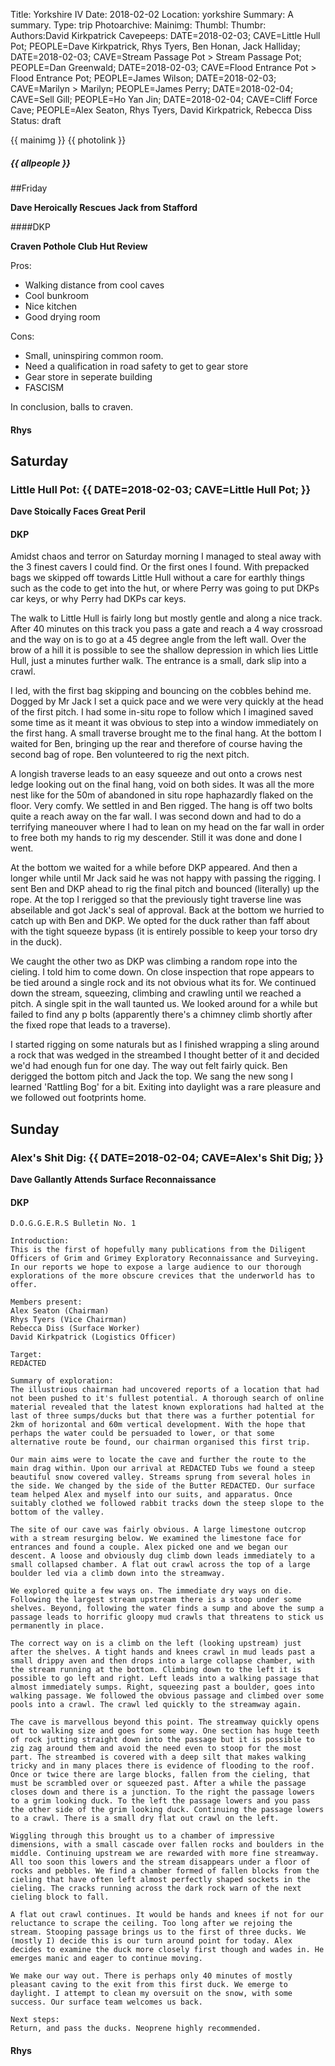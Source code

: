 Title: Yorkshire IV
Date: 2018-02-02
Location: yorkshire
Summary: A summary.
Type: trip
Photoarchive:
Mainimg: 
Thumbl: 
Thumbr: 
Authors:David Kirkpatrick
Cavepeeps: DATE=2018-02-03; CAVE=Little Hull Pot; PEOPLE=Dave Kirkpatrick, Rhys Tyers, Ben Honan, Jack Halliday; 
    DATE=2018-02-03; CAVE=Stream Passage Pot > Stream Passage Pot; PEOPLE=Dan Greenwald; 
    DATE=2018-02-03; CAVE=Flood Entrance Pot > Flood Entrance Pot; PEOPLE=James Wilson; 
    DATE=2018-02-03; CAVE=Marilyn > Marilyn; PEOPLE=James Perry; 
    DATE=2018-02-04; CAVE=Sell Gill; PEOPLE=Ho Yan Jin;
    DATE=2018-02-04; CAVE=Cliff Force Cave; PEOPLE=Alex Seaton, Rhys Tyers, David Kirkpatrick, Rebecca Diss
Status: draft

{{ mainimg }}
{{ photolink }}
##### {{ allpeople }}

##Friday

**Dave Heroically Rescues Jack from Stafford**

####DKP

**Craven Pothole Club Hut Review**

Pros:
- Walking distance from cool caves
- Cool bunkroom
- Nice kitchen
- Good drying room

Cons:
- Small, uninspiring common room.
- Need a qualification in road safety to get to gear store
- Gear store in seperate building
- FASCISM

In conclusion, balls to craven.

#### Rhys

## Saturday

### Little Hull Pot: {{ DATE=2018-02-03; CAVE=Little Hull Pot; }}

<!-- {"A description of the image." left}(DSC06733.jpg) -->

<!--{"A description of the image." right}(DSC06733.jpg) -->

<!--{"A description of the image." center}(DSC06733.jpg) -->

**Dave Stoically Faces Great Peril**

#### DKP

Amidst chaos and terror on Saturday morning I managed to steal away with the 3 finest cavers I could find. Or the first ones I found. With prepacked bags we skipped off towards Little Hull without a care for earthly things such as the code to get into the hut, or where Perry was going to put DKPs car keys, or why Perry had DKPs car keys.

The walk to Little Hull is fairly long but mostly gentle and along a nice track. After 40 minutes on this track you pass a gate and reach a 4 way crossroad and the way on is to go at a 45 degree angle from the left wall. Over the brow of a hill it is possible to see the shallow depression in which lies Little Hull, just a minutes further walk. The entrance is a small, dark slip into a crawl.

I led, with the first bag skipping and bouncing on the cobbles behind me. Dogged by Mr Jack I set a quick pace and we were very quickly at the head of the first pitch. I had some in-situ rope to follow which I imagined saved some time as it meant it was obvious to step into a window immediately on the first hang. A small traverse brought me to the final hang. At the bottom I waited for Ben, bringing up the rear and therefore of course having the second bag of rope. Ben volunteered to rig the next pitch.

A longish traverse leads to an easy squeeze and out onto a crows nest ledge looking out on the final hang, void on both sides. It was all the more nest like for the 50m of abandoned in situ rope haphazardly flaked on the floor. Very comfy. We settled in and Ben rigged. The hang is off two bolts quite a reach away on the far wall. I was second down and had to do a terrifying maneouver where I had to lean on my head on the far wall in order to free both my hands to rig my descender. Still it was done and done I went.

At the bottom we waited for a while before DKP appeared. And then a longer while until Mr Jack said he was not happy with passing the rigging. I sent Ben and DKP ahead to rig the final pitch and bounced (literally) up the rope. At the top I rerigged so that the previously tight traverse line was abseilable and got Jack's seal of approval. Back at the bottom we hurried to catch up with Ben and DKP. We opted for the duck rather than faff about with the tight squeeze bypass (it is entirely possible to keep your torso dry in the duck). 

We caught the other two as DKP was climbing a random rope into the cieling. I told him to come down. On close inspection that rope appears to be tied around a single rock and its not obvious what its for. We continued down the stream, squeezing, climbing and crawling until we reached a pitch. A single spit in the wall taunted us. We looked around for a while but failed to find any p bolts (apparently there's a chimney climb shortly after the fixed rope that leads to a traverse).

I started rigging on some naturals but as I finished wrapping a sling around a rock that was wedged in the streambed I thought better of it and decided we'd had enough fun for one day. The way out felt fairly quick. Ben derigged the bottom pitch and Jack the top. We sang the new song I learned 'Rattling Bog' for a bit. Exiting into daylight was a rare pleasure and we followed out footprints home.


## Sunday

### Alex's Shit Dig: {{ DATE=2018-02-04; CAVE=Alex's Shit Dig; }}

**Dave Gallantly Attends Surface Reconnaissance**

#### DKP

```
D.O.G.G.E.R.S Bulletin No. 1

Introduction:
This is the first of hopefully many publications from the Diligent Officers of Grim and Grimey Exploratory Reconnaissance and Surveying. In our reports we hope to expose a large audience to our thorough explorations of the more obscure crevices that the underworld has to offer. 

Members present:
Alex Seaton (Chairman)
Rhys Tyers (Vice Chairman)
Rebecca Diss (Surface Worker)
David Kirkpatrick (Logistics Officer)

Target: 
REDACTED

Summary of exploration:
The illustrious chairman had uncovered reports of a location that had not been pushed to it's fullest potential. A thorough search of online material revealed that the latest known explorations had halted at the last of three sumps/ducks but that there was a further potential for 2km of horizontal and 60m vertical development. With the hope that perhaps the water could be persuaded to lower, or that some alternative route be found, our chairman organised this first trip.

Our main aims were to locate the cave and further the route to the main drag within. Upon our arrival at REDACTED Tubs we found a steep beautiful snow covered valley. Streams sprung from several holes in the side. We changed by the side of the Butter REDACTED. Our surface team helped Alex and myself into our suits, and apparatus. Once suitably clothed we followed rabbit tracks down the steep slope to the bottom of the valley. 

The site of our cave was fairly obvious. A large limestone outcrop with a stream resurging below. We examined the limestone face for entrances and found a couple. Alex picked one and we began our descent. A loose and obviously dug climb down leads immediately to a small collapsed chamber. A flat out crawl across the top of a large boulder led via a climb down into the streamway. 

We explored quite a few ways on. The immediate dry ways on die. Following the largest stream upstream there is a stoop under some shelves. Beyond, following the water finds a sump and above the sump a passage leads to horrific gloopy mud crawls that threatens to stick us permanently in place.

The correct way on is a climb on the left (looking upstream) just after the shelves. A tight hands and knees crawl in mud leads past a small drippy aven and then drops into a large collapse chamber, with the stream running at the bottom. Climbing down to the left it is possible to go left and right. Left leads into a walking passage that almost immediately sumps. Right, squeezing past a boulder, goes into walking passage. We followed the obvious passage and climbed over some pools into a crawl. The crawl led quickly to the streamway again.

The cave is marvellous beyond this point. The streamway quickly opens out to walking size and goes for some way. One section has huge teeth of rock jutting straight down into the passage but it is possible to zig zag around them and avoid the need even to stoop for the most part. The streambed is covered with a deep silt that makes walking tricky and in many places there is evidence of flooding to the roof. Once or twice there are large blocks, fallen from the cieling, that must be scrambled over or squeezed past. After a while the passage closes down and there is a junction. To the right the passage lowers to a grim looking duck. To the left the passage lowers and you pass the other side of the grim looking duck. Continuing the passage lowers to a crawl. There is a small dry flat out crawl on the left.

Wiggling through this brought us to a chamber of impressive dimensions, with a small cascade over fallen rocks and boulders in the middle. Continuing upstream we are rewarded with more fine streamway. All too soon this lowers and the stream disappears under a floor of rocks and pebbles. We find a chamber formed of fallen blocks from the cieling that have often left almost perfectly shaped sockets in the cieling. The cracks running across the dark rock warn of the next cieling block to fall.

A flat out crawl continues. It would be hands and knees if not for our reluctance to scrape the ceiling. Too long after we rejoing the stream. Stooping passage brings us to the first of three ducks. We (mostly I) decide this is our turn around point for today. Alex decides to examine the duck more closely first though and wades in. He emerges manic and eager to continue moving.

We make our way out. There is perhaps only 40 minutes of mostly pleasant caving to the exit from this first duck. We emerge to daylight. I attempt to clean my oversuit on the snow, with some success. Our surface team welcomes us back.

Next steps:
Return, and pass the ducks. Neoprene highly recommended. 
```
#### Rhys
